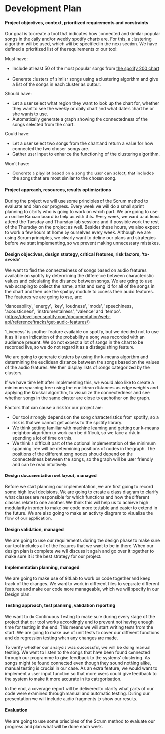 # Development Plan

#### Project objectives, context, prioritized requirements and constraints

Our goal is to create a tool that indicates how connected and similar popular songs in the daily and/or weekly spotify charts are. For this, a clustering algorithm will be used, which will be specified in the next section.
We have defined a prioritized list of the requirements of our tool:

Must have:
* Include at least 50 of the most popular songs from [the spotify 200 chart](https://spotifycharts.com/regional) . 
* Generate clusters of similar songs using a clustering algorithm and give a list of the songs in each cluster as output.

Should have:
* Let a user select what region they want to look up the chart for, whether they want to see the weekly or daily chart and what date’s chart he or she wants to use.  
* Automatically generate a graph showing the connectedness of the songs selected from the chart. 

Could have:
* Let a user select two songs from the chart and return a value for how connected the two chosen songs are. 
* Gather user input to enhance the functioning of the clustering algorithm. 

Won’t have:
* Generate a playlist based on a song the user can select, that includes the songs that are most similar to the chosen song. 

#### Project approach, resources, results optimizations

During the project we will use some principles of the Scrum method to evaluate and plan our progress. Every week we will do a small sprint planning to clarify who is going to work on which part. 
We are going to use an online Kanban board to help us with this. Every week, we want to at least attend the Tuesday and Thursday lab sessions and if possible work the rest of the Thursday on the project as well. Besides these hours, we also expect to work a few hours at home by ourselves every week. 
Although we are using Scrum principles, we clearly want to define our plans and strategies before we start implementing, so we prevent making unnecessary mistakes. 



#### Design objectives, design strategy, critical features, risk factors, ‘to-avoids’

We want to find the connectedness of songs based on audio features available on spotify by determining the difference between characteristic values and calculating the distance between songs. 
We are going to use web scraping to collect the name, artist and song id for all of the songs in the chart and then use the spotipy module to access their audio features.
The features we are going to use, are:

'danceability', 'energy', 'key', 'loudness', 'mode', 'speechiness', 'acousticness', 'instrumentalness', 'valence' and 'tempo'. (https://developer.spotify.com/documentation/web-api/reference/tracks/get-audio-features/)

'Liveness' is another feature available on spotify, but we decided not to use it as it is an indication of the probability a song was recorded with an audience present. We do not expect a lot of songs in the chart to be recorded live, so we do not regard it as a distinguishing feature. 

We are going to generate clusters by using the k-means algorithm and determining the euclidean distance between the songs based on the values of the audio features. We then display lists of songs categorized by the clusters.

If we have time left after implementing this, we would also like to create a minimum spanning tree using the euclidean distances as edge weights and applying the Kruskal algorithm, to visualize the connectedness and see whether songs in the same cluster are close to eachother on the graph. 

Factors that can cause a risk for our project are:
* Our tool strongly depends on the song characteristics from spotify, so a risk is that we cannot get access to the spotify library.
* We think getting familiar with machine learning and getting our k-means neighbor algorithm to work can be difficult, so we face a risk in spending a lot of time on this.
* We think a difficult part of the optional implementation of the minimum spanning tree will be determining positions of nodes in the graph. The positions of the different song nodes should depend on the connectedness between the songs, so the graph will be user friendly and can be read intuitively.


#### Design documentation set layout, managed

Before we start planning our implementation, we are first going to record some high level decisions. We are going to create a class diagram to clarify what classes are responsible for which functions and how the different classes relate to one another. 
We think this will help us to achieve high modularity in order to make our code more testable and easier to extend in the future. We are also going to make an activity diagram to visualize the flow of our application. 


#### Design validation, managed

We are going to use our requirements during the design phase to make sure our tool includes all of the features that we want to be in there. 
When our design plan is complete we will discuss it again and go over it together to make sure it is the best strategy for our project.


#### Implementation planning, managed

We are going to make use of GitLab to work on code together and keep track of the changes.
We want to work in different files to separate different features and make our code more manageable, which we will specify in our Design plan. 


#### Testing approach, test planning, validation reporting

We want to do Continuous Testing to make sure during every stage of the project that our tool works accordingly and to prevent not having enough time for testing in the end.
This means we will start writing tests from the start. We are going to make use of unit tests to cover our different functions and do regression testing when any changes are made.  

To verify whether our analysis was successful, we will be doing manual testing. We want to listen to the songs that have been found connected through our programme to give feedback to the systems’ clustering. As songs might be found connected even though they sound nothing alike, manual testing is crucial in our case. As an extra feature, we would want to implement a user input function so that more users could give feedback to the system to make it more accurate in its categorisation.

In the end, a coverage report will be delivered to clarify what parts of our code were examined through manual and automatic testing. During our presentation we will include audio fragments to show our results. 



#### Evaluation

We are going to use some principles of the Scrum method to evaluate our progress and plan what will be done each week.





